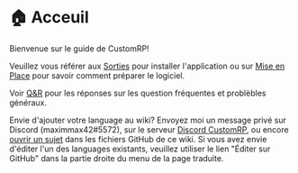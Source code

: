# 🏠 Acceuil

Bienvenue sur le guide de CustomRP!

Veuillez vous référer aux [Sorties](https://github.com/maximmax42/Discord-CustomRP/releases) pour installer l'application ou sur [Mise en Place](setting-up.md) pour savoir comment préparer le logiciel.

Voir [Q&R](faq.md) pour les réponses sur les question fréquentes et problèbles généraux.

Envie d'ajouter votre language au wiki? Envoyez moi un message privé sur Discord (maximmax42#5572), sur le serveur [Discord CustomRP](https://www.customrp.xyz/discordserver), ou encore [ouvrir un sujet](https://github.com/maximmax42/CustomRP-docs/issues/new) dans les fichiers GitHub de ce wiki. Si vous avez envie d'éditer l'un des languages existants, veuillez utiliser le lien "Éditer sur GitHub" dans la partie droite du menu de la page traduite.
